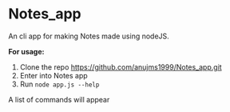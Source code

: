 # Notes_app
An cli app for making Notes made using nodeJS.

**For usage:**
1) Clone the repo https://github.com/anujms1999/Notes_app.git
2) Enter into Notes app
3) Run `node app.js --help`

A list of commands will appear
